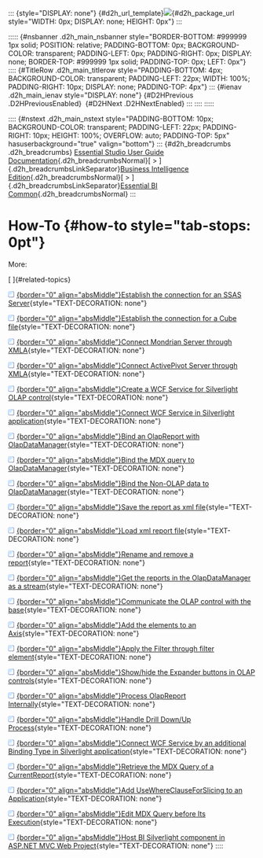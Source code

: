 ::: {style="DISPLAY: none"}
[](ms-xhelp:///?Id=d2h_url_template){#d2h_url_template}![](!package_url!){#d2h_package_url style="WIDTH: 0px; DISPLAY: none; HEIGHT: 0px"}
:::

::::: {#nsbanner .d2h_main_nsbanner style="BORDER-BOTTOM: #999999 1px solid; POSITION: relative; PADDING-BOTTOM: 0px; BACKGROUND-COLOR: transparent; PADDING-LEFT: 0px; PADDING-RIGHT: 0px; DISPLAY: none; BORDER-TOP: #999999 1px solid; PADDING-TOP: 0px; LEFT: 0px"}
:::: {#TitleRow .d2h_main_titlerow style="PADDING-BOTTOM: 4px; BACKGROUND-COLOR: transparent; PADDING-LEFT: 22px; WIDTH: 100%; PADDING-RIGHT: 10px; DISPLAY: none; PADDING-TOP: 4px"}
::: {#ienav .d2h_main_ienav style="DISPLAY: none"}
[](ms-xhelp:///?Id=51d32de6-c69e-46fb-869b-158f587b0580){#D2HPrevious .D2HPreviousEnabled}  [](ms-xhelp:///?Id=7e155502-4f8b-468d-9348-aacb5116d274){#D2HNext .D2HNextEnabled}
:::
::::
:::::

:::: {#nstext .d2h_main_nstext style="PADDING-BOTTOM: 10px; BACKGROUND-COLOR: transparent; PADDING-LEFT: 22px; PADDING-RIGHT: 10px; HEIGHT: 100%; OVERFLOW: auto; PADDING-TOP: 5px" hasuserbackground="true" valign="bottom"}
::: {#d2h_breadcrumbs .d2h_breadcrumbs}
[Essential Studio User Guide Documentation](ms-xhelp:///?Id=12457748-09e3-4d74-a240-8e049cedf030){.d2h_breadcrumbsNormal}[ \> ]{.d2h_breadcrumbsLinkSeparator}[Business Intelligence Edition](ms-xhelp:///?Id=fdf33dd8-62b2-47b9-ad7b-fc50e590bca5){.d2h_breadcrumbsNormal}[ \> ]{.d2h_breadcrumbsLinkSeparator}[Essential BI Common](ms-xhelp:///?Id=51cb28d1-f201-4ea8-9963-a8afa451f64c){.d2h_breadcrumbsNormal}
:::

# How-To {#how-to style="tab-stops: 0pt"}

More:

[ ]{#related-topics}

[![](button.gif){border="0" align="absMiddle"}Establish the connection for an SSAS Server](ms-xhelp:///?Id=7e155502-4f8b-468d-9348-aacb5116d274){style="TEXT-DECORATION: none"}

[![](button.gif){border="0" align="absMiddle"}Establish the connection for a Cube file](ms-xhelp:///?Id=1f890c66-fa1f-4dd2-bde7-27455c05c995){style="TEXT-DECORATION: none"}

[![](button.gif){border="0" align="absMiddle"}Connect Mondrian Server through XMLA](ms-xhelp:///?Id=564c5564-f535-4c48-a93d-cc1b74d58d20){style="TEXT-DECORATION: none"}

[![](button.gif){border="0" align="absMiddle"}Connect ActivePivot Server through XMLA](ms-xhelp:///?Id=44089246-2100-4fa1-bf97-c7c630fa5006){style="TEXT-DECORATION: none"}

[![](button.gif){border="0" align="absMiddle"}Create a WCF Service for Silverlight OLAP control](ms-xhelp:///?Id=fd77911d-e883-4bf8-a0b0-fee3352c3121){style="TEXT-DECORATION: none"}

[![](button.gif){border="0" align="absMiddle"}Connect WCF Service in Silverlight application](ms-xhelp:///?Id=3cbad237-882e-42b6-bd58-8c3a7daa92e2){style="TEXT-DECORATION: none"}

[![](button.gif){border="0" align="absMiddle"}Bind an OlapReport with OlapDataManager](ms-xhelp:///?Id=f3af9bf1-81b6-4cac-ba97-1b669376f47a){style="TEXT-DECORATION: none"}

[![](button.gif){border="0" align="absMiddle"}Bind the MDX query to OlapDataManager](ms-xhelp:///?Id=568d82ca-c45b-4043-bd94-20b270e510a5){style="TEXT-DECORATION: none"}

[![](button.gif){border="0" align="absMiddle"}Bind the Non-OLAP data to OlapDataManager](ms-xhelp:///?Id=3c63f21f-f056-452c-bf22-88ffa057f38c){style="TEXT-DECORATION: none"}

[![](button.gif){border="0" align="absMiddle"}Save the report as xml file](ms-xhelp:///?Id=3b38f110-bcd8-41c0-8fff-03c7b295f6bd){style="TEXT-DECORATION: none"}

[![](button.gif){border="0" align="absMiddle"}Load xml report file](ms-xhelp:///?Id=998d3e8a-101c-442a-8d90-babfc03ab646){style="TEXT-DECORATION: none"}

[![](button.gif){border="0" align="absMiddle"}Rename and remove a report](ms-xhelp:///?Id=c8ce1fc6-2845-4b30-9b5c-ee81500f059d){style="TEXT-DECORATION: none"}

[![](button.gif){border="0" align="absMiddle"}Get the reports in the OlapDataManager as a stream](ms-xhelp:///?Id=760a5d1a-b33a-4726-ab85-cf6806f34faf){style="TEXT-DECORATION: none"}

[![](button.gif){border="0" align="absMiddle"}Communicate the OLAP control with the base](ms-xhelp:///?Id=1165bbcb-d01d-4980-ae80-e3389111259a){style="TEXT-DECORATION: none"}

[![](button.gif){border="0" align="absMiddle"}Add the elements to an Axis](ms-xhelp:///?Id=ff941ae2-ddb6-4b1e-9919-67c5cb91d7a5){style="TEXT-DECORATION: none"}

[![](button.gif){border="0" align="absMiddle"}Apply the Filter through filter element](ms-xhelp:///?Id=a783c697-46e3-45f7-a04c-62ee0e4ff387){style="TEXT-DECORATION: none"}

[![](button.gif){border="0" align="absMiddle"}Show/hide the Expander buttons in OLAP controls](ms-xhelp:///?Id=c58c4416-5c07-4c96-8150-2b5cec2cda75){style="TEXT-DECORATION: none"}

[![](button.gif){border="0" align="absMiddle"}Process OlapReport Internally](ms-xhelp:///?Id=f2433e34-674a-4b36-a381-daedefcc32b5){style="TEXT-DECORATION: none"}

[![](button.gif){border="0" align="absMiddle"}Handle Drill Down/Up Process](ms-xhelp:///?Id=07403d21-6692-443a-857f-10f4cc279e61){style="TEXT-DECORATION: none"}

[![](button.gif){border="0" align="absMiddle"}Connect WCF Service by an additional Binding Type in Silverlight application](ms-xhelp:///?Id=c8c9a8a7-fca9-4262-9a4c-48261ab6f7eb){style="TEXT-DECORATION: none"}

[![](button.gif){border="0" align="absMiddle"}Retrieve the MDX Query of a CurrentReport](ms-xhelp:///?Id=d7148631-26a0-4715-864a-591bc22d7683){style="TEXT-DECORATION: none"}

[![](button.gif){border="0" align="absMiddle"}Add UseWhereClauseForSlicing to an Application](ms-xhelp:///?Id=7567ed2f-2066-44df-a1ca-869cc2fbfce3){style="TEXT-DECORATION: none"}

[![](button.gif){border="0" align="absMiddle"}Edit MDX Query before Its Execution](ms-xhelp:///?Id=3271c434-59d9-4c30-bbc5-bd8147de6652){style="TEXT-DECORATION: none"}

[![](button.gif){border="0" align="absMiddle"}Host BI Silverlight component in ASP.NET MVC Web Project](ms-xhelp:///?Id=e86a28b3-c6ed-4103-868e-66d1dbe45b9c){style="TEXT-DECORATION: none"}
::::
